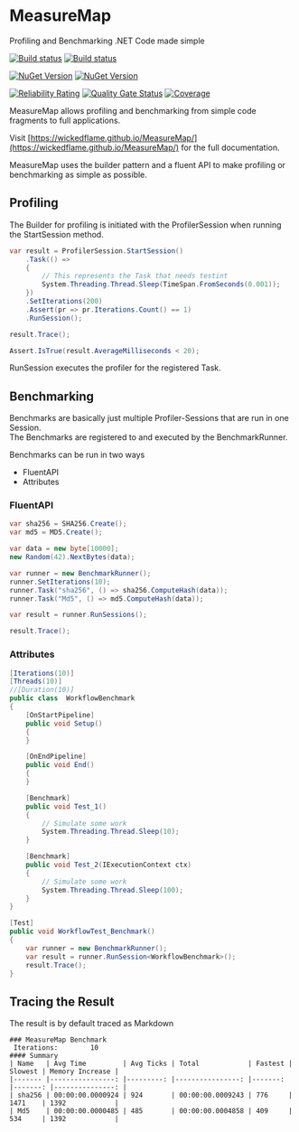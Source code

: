 # MeasureMap
Profiling and Benchmarking .NET Code made simple

[![Build status](https://img.shields.io/appveyor/build/chriswalpen/measuremap/master?label=Master&logo=appveyor&style=for-the-badge)](https://ci.appveyor.com/project/chriswalpen/measuremap/branch/master)
[![Build status](https://img.shields.io/appveyor/build/chriswalpen/measuremap/dev?label=Dev&logo=appveyor&style=for-the-badge)](https://ci.appveyor.com/project/chriswalpen/measuremap/branch/dev)
  
[![NuGet Version](https://img.shields.io/nuget/v/measuremap.svg?style=for-the-badge&label=Latest)](https://www.nuget.org/packages/measuremap/)
[![NuGet Version](https://img.shields.io/nuget/vpre/measuremap.svg?style=for-the-badge&label=RC)](https://www.nuget.org/packages/measuremap/)
  
[![Reliability Rating](https://sonarcloud.io/api/project_badges/measure?project=WickedFlame_MeasureMap&metric=reliability_rating)](https://sonarcloud.io/summary/new_code?id=WickedFlame_MeasureMap)
[![Quality Gate Status](https://sonarcloud.io/api/project_badges/measure?project=WickedFlame_MeasureMap&metric=alert_status)](https://sonarcloud.io/summary/new_code?id=WickedFlame_MeasureMap)
[![Coverage](https://sonarcloud.io/api/project_badges/measure?project=WickedFlame_MeasureMap&metric=coverage)](https://sonarcloud.io/summary/new_code?id=WickedFlame_MeasureMap)
  
MeasureMap allows profiling and benchmarking from simple code fragments to full applications.
  
Visit [https://wickedflame.github.io/MeasureMap/](https://wickedflame.github.io/MeasureMap/) for the full documentation.
  
MeasureMap uses the builder pattern and a fluent API to make profiling or benchmarking as simple as possible.
  
## Profiling
The Builder for profiling is initiated with the ProfilerSession when running the StartSession method.
  
```csharp
var result = ProfilerSession.StartSession()
	.Task(() => 
	{
		// This represents the Task that needs testint
		System.Threading.Thread.Sleep(TimeSpan.FromSeconds(0.001));
	})
	.SetIterations(200)
	.Assert(pr => pr.Iterations.Count() == 1)
	.RunSession();

result.Trace();

Assert.IsTrue(result.AverageMilliseconds < 20);
```
RunSession executes the profiler for the registered Task.

## Benchmarking
Benchmarks are basically just multiple Profiler-Sessions that are run in one Session.  
The Benchmarks are registered to and executed by the BenchmarkRunner.
  
Benchmarks can be run in two ways
- FluentAPI
- Attributes

### FluentAPI
```csharp
var sha256 = SHA256.Create();
var md5 = MD5.Create();

var data = new byte[10000];
new Random(42).NextBytes(data);

var runner = new BenchmarkRunner();
runner.SetIterations(10);
runner.Task("sha256", () => sha256.ComputeHash(data));
runner.Task("Md5", () => md5.ComputeHash(data));

var result = runner.RunSessions();

result.Trace();
```
### Attributes
```csharp
[Iterations(10)]
[Threads(10)]
//[Duration(10)]
public class  WorkflowBenchmark
{
    [OnStartPipeline]
    public void Setup()
    {
    }

    [OnEndPipeline]
    public void End()
    {
    }

    [Benchmark]
    public void Test_1()
    {
        // Simulate some work
        System.Threading.Thread.Sleep(10);
    }

    [Benchmark]
    public void Test_2(IExecutionContext ctx)
    {
        // Simulate some work
        System.Threading.Thread.Sleep(100);
    }
}
```
```csharp
[Test]
public void WorkflowTest_Benchmark()
{
    var runner = new BenchmarkRunner();
    var result = runner.RunSession<WorkflowBenchmark>();
    result.Trace();
}
```

## Tracing the Result
The result is by default traced as Markdown  
```
### MeasureMap Benchmark
 Iterations:		10
#### Summary
| Name   | Avg Time         | Avg Ticks | Total            | Fastest | Slowest | Memory Increase |
|------- |----------------: |---------: |----------------: |-------: |-------: |---------------: |
| sha256 | 00:00:00.0000924 | 924       | 00:00:00.0009243 | 776     | 1471    | 1392            |
| Md5    | 00:00:00.0000485 | 485       | 00:00:00.0004858 | 409     | 534     | 1392            |
```
